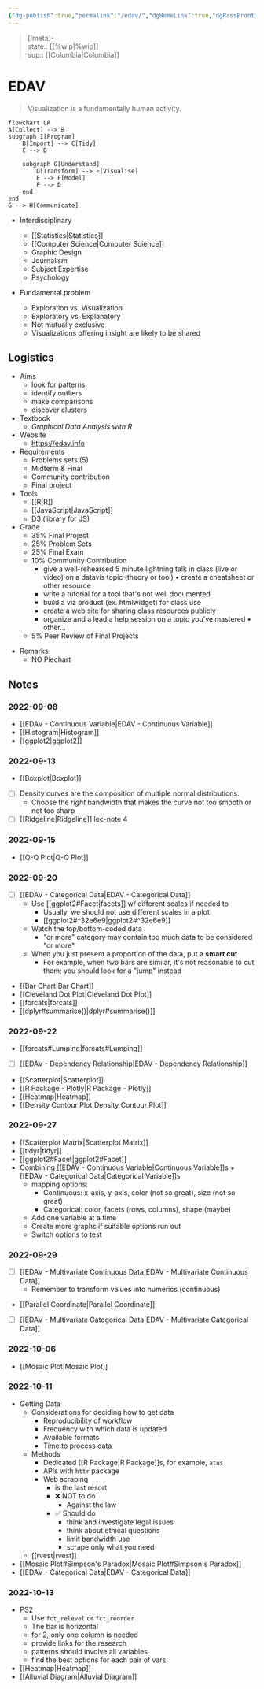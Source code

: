 ```yaml
---
{"dg-publish":true,"permalink":"/edav/","dgHomeLink":true,"dgPassFrontmatter":false,"dgShowBacklinks":true,"dgShowLocalGraph":true,"dgShowInlineTitle":true}
---
```


> [!meta]-  
state:: [[%wip|%wip]]  
sup:: [[Columbia|Columbia]]  

# EDAV

> Visualization is a fundamentally human activity.

```mermaid
flowchart LR
A[Collect] --> B
subgraph I[Program]
    B[Import] --> C[Tidy]
    C --> D

    subgraph G[Understand]
        D[Transform] --> E[Visualise]
        E --> F[Model]
        F --> D
    end
end
G --> H[Communicate]
```

- Interdisciplinary
    - [[Statistics|Statistics]]
    - [[Computer Science|Computer Science]]
    - Graphic Design
    - Journalism
    - Subject Expertise
    - Psychology

- Fundamental problem
    - Exploration vs. Visualization
    - Exploratory vs. Explanatory
    - Not mutually exclusive
    - Visualizations offering insight are likely to be shared

## Logistics

* Aims
    * look for patterns
    * identify outliers
    * make comparisons
    * discover clusters
* Textbook
    * *Graphical Data Analysis with R*
* Website
    * <https://edav.info>
* Requirements
    * Problems sets (5)
    * Midterm & Final
    * Community contribution
    * Final project
* Tools
    * [[R|R]]
    * [[JavaScript|JavaScript]]
    * D3 (library for JS)
* Grade
    - 35% Final Project
    * 25% Problem Sets
    - 25% Final Exam
    - 10% Community Contribution
        - give a well-rehearsed 5 minute lightning talk in class (live or video) on a datavis topic (theory or tool) • create a cheatsheet or other resource
        - write a tutorial for a tool that's not well documented
        - build a viz product (ex. htmlwidget) for class use
        - create a web site for sharing class resources publicly
        - organize and a lead a help session on a topic you've mastered • other...
    - 5% Peer Review of Final Projects
- Remarks
    - NO Piechart

## Notes

### 2022-09-08

- [[EDAV - Continuous Variable|EDAV - Continuous Variable]]
- [[Histogram|Histogram]]
- [[ggplot2|ggplot2]]

### 2022-09-13

- [[Boxplot|Boxplot]]
- [ ] Density curves are the composition of multiple normal distributions.
    - Choose the *right* bandwidth that makes the curve not too smooth or not too sharp
- [ ] [[Ridgeline|Ridgeline]] lec-note 4

### 2022-09-15

- [[Q-Q Plot|Q-Q Plot]]

### 2022-09-20

- [ ] [[EDAV - Categorical Data|EDAV - Categorical Data]]
    - Use [[ggplot2#Facet|facets]] w/ different scales if needed to
        - Usually, we should not use different scales in a plot
        - [[ggplot2#^32e6e9|ggplot2#^32e6e9]]
    - Watch the top/bottom-coded data
        - "or more" category may contain too much data to be considered "or more"
    - When you just present a proportion of the data, put a **smart cut**
        - For example, when two bars are similar, it's not reasonable to cut them; you should look for a "jump" instead
- [[Bar Chart|Bar Chart]]
- [[Cleveland Dot Plot|Cleveland Dot Plot]]
- [[forcats|forcats]]
- [[dplyr#summarise()|dplyr#summarise()]]

### 2022-09-22

- [[forcats#Lumping|forcats#Lumping]]
- [ ] [[EDAV - Dependency Relationship|EDAV - Dependency Relationship]]
- [[Scatterplot|Scatterplot]]
- [[R Package - Plotly|R Package - Plotly]]
- [[Heatmap|Heatmap]]
- [[Density Contour Plot|Density Contour Plot]]

### 2022-09-27

- [[Scatterplot Matrix|Scatterplot Matrix]]
- [[tidyr|tidyr]]
- [[ggplot2#Facet|ggplot2#Facet]]
- Combining [[EDAV - Continuous Variable|Continuous Variable]]s + [[EDAV - Categorical Data|Categorical Variable]]s
    - mapping options:
        - Continuous: x-axis, y-axis, color (not so great), size (not so great)
        - Categorical: color, facets (rows, columns), shape (maybe)
    - Add one variable at a time
    - Create more graphs if suitable options run out
    - Switch options to test

### 2022-09-29

- [ ] [[EDAV - Multivariate Continuous Data|EDAV - Multivariate Continuous Data]]
    - Remember to transform values into numerics (continuous)
- [[Parallel Coordinate|Parallel Coordinate]]
- [ ] [[EDAV - Multivariate Categorical Data|EDAV - Multivariate Categorical Data]]

### 2022-10-06

- [[Mosaic Plot|Mosaic Plot]]

### 2022-10-11

- Getting Data
    - Considerations for deciding how to get data
        - Reproducibility of workflow
        - Frequency with which data is updated
        - Available formats
        - Time to process data
    - Methods
        - Dedicated [[R Package|R Package]]s, for example, `atus`
        - APIs with `httr` package
        - Web scraping
            - is the last resort
            - ❌ NOT to do
                - Against the law
            - ✅ Should do
                - think and investigate legal issues
                - think about ethical questions
                - limit bandwidth use
                - scrape only what you need
    - [[rvest|rvest]]
- [[Mosaic Plot#Simpson's Paradox|Mosaic Plot#Simpson's Paradox]]
- [[EDAV - Categorical Data|EDAV - Categorical Data]]

### 2022-10-13

- PS2
    - Use `fct_relevel` or `fct_reorder`
    - The bar is horizontal
    - for 2, only one column is needed
    - provide links for the research
    - patterns should involve all variables
    - find the best options for each pair of vars
- [[Heatmap|Heatmap]]
- [[Alluvial Diagram|Alluvial Diagram]]
